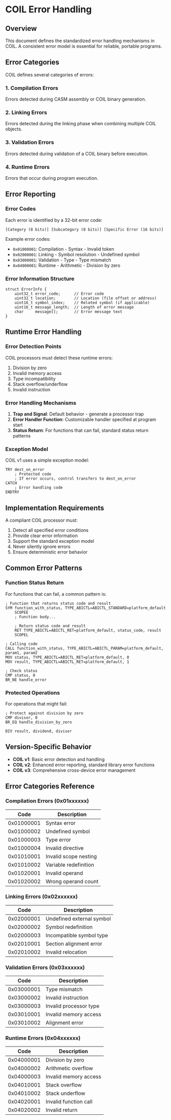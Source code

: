 # COIL Error Handling

## Overview

This document defines the standardized error handling mechanisms in COIL. A consistent error model is essential for reliable, portable programs.

## Error Categories

COIL defines several categories of errors:

### 1. Compilation Errors
Errors detected during CASM assembly or COIL binary generation.

### 2. Linking Errors
Errors detected during the linking phase when combining multiple COIL objects.

### 3. Validation Errors
Errors detected during validation of a COIL binary before execution.

### 4. Runtime Errors
Errors that occur during program execution.

## Error Reporting

### Error Codes

Each error is identified by a 32-bit error code:

```
[Category (8 bits)] [Subcategory (8 bits)] [Specific Error (16 bits)]
```

Example error codes:
- `0x01000001`: Compilation - Syntax - Invalid token
- `0x02000001`: Linking - Symbol resolution - Undefined symbol
- `0x03000001`: Validation - Type - Type mismatch
- `0x04000001`: Runtime - Arithmetic - Division by zero

### Error Information Structure

```
struct ErrorInfo {
    uint32_t error_code;      // Error code
    uint32_t location;        // Location (file offset or address)
    uint16_t symbol_index;    // Related symbol (if applicable)
    uint16_t message_length;  // Length of error message
    char     message[];       // Error message text
}
```

## Runtime Error Handling

### Error Detection Points

COIL processors must detect these runtime errors:
1. Division by zero
2. Invalid memory access
3. Type incompatibility
4. Stack overflow/underflow
5. Invalid instruction

### Error Handling Mechanisms

1. **Trap and Signal**: Default behavior - generate a processor trap
2. **Error Handler Function**: Customizable handler specified at program start
3. **Status Return**: For functions that can fail, standard status return patterns

### Exception Model

COIL v1 uses a simple exception model:

```
TRY dest_on_error
    ; Protected code
    ; If error occurs, control transfers to dest_on_error
CATCH
    ; Error handling code
ENDTRY
```

## Implementation Requirements

A compliant COIL processor must:

1. Detect all specified error conditions
2. Provide clear error information
3. Support the standard exception model
4. Never silently ignore errors
5. Ensure deterministic error behavior

## Common Error Patterns

### Function Status Return

For functions that can fail, a common pattern is:

```
; Function that returns status code and result
SYM function_with_status, TYPE_ABICTL=ABICTL_STANDARD=platform_default
    SCOPEE
    ; Function body...
    
    ; Return status code and result
    RET TYPE_ABICTL=ABICTL_RET=platform_default, status_code, result
    SCOPEL

; Calling code
CALL function_with_status, TYPE_ABICTL=ABICTL_PARAM=platform_default, param1, param2
MOV status, TYPE_ABICTL=ABICTL_RET=platform_default, 0
MOV result, TYPE_ABICTL=ABICTL_RET=platform_default, 1

; Check status
CMP status, 0
BR_NE handle_error
```

### Protected Operations

For operations that might fail:

```
; Protect against division by zero
CMP divisor, 0
BR_EQ handle_division_by_zero

DIV result, dividend, divisor
```

## Version-Specific Behavior

- **COIL v1**: Basic error detection and handling
- **COIL v2**: Enhanced error reporting, standard library error functions
- **COIL v3**: Comprehensive cross-device error management

## Error Categories Reference

### Compilation Errors (0x01xxxxxx)

| Code | Description |
|------|-------------|
| 0x01000001 | Syntax error |
| 0x01000002 | Undefined symbol |
| 0x01000003 | Type error |
| 0x01000004 | Invalid directive |
| 0x01010001 | Invalid scope nesting |
| 0x01010002 | Variable redefinition |
| 0x01020001 | Invalid operand |
| 0x01020002 | Wrong operand count |

### Linking Errors (0x02xxxxxx)

| Code | Description |
|------|-------------|
| 0x02000001 | Undefined external symbol |
| 0x02000002 | Symbol redefinition |
| 0x02000003 | Incompatible symbol type |
| 0x02010001 | Section alignment error |
| 0x02010002 | Invalid relocation |

### Validation Errors (0x03xxxxxx)

| Code | Description |
|------|-------------|
| 0x03000001 | Type mismatch |
| 0x03000002 | Invalid instruction |
| 0x03000003 | Invalid processor type |
| 0x03010001 | Invalid memory access |
| 0x03010002 | Alignment error |

### Runtime Errors (0x04xxxxxx)

| Code | Description |
|------|-------------|
| 0x04000001 | Division by zero |
| 0x04000002 | Arithmetic overflow |
| 0x04000003 | Invalid memory access |
| 0x04010001 | Stack overflow |
| 0x04010002 | Stack underflow |
| 0x04020001 | Invalid function call |
| 0x04020002 | Invalid return |